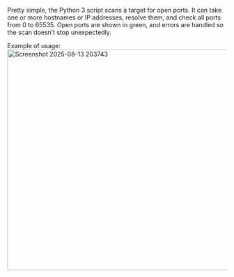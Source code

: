 Pretty simple, the Python 3 script scans a target for open ports. It can take one or more hostnames or IP addresses, resolve them, and check all ports from 0 to 65535. Open ports are shown in green, and errors are handled so the scan doesn’t stop unexpectedly.

Example of usage:
<img width="575" height="506" alt="Screenshot 2025-08-13 203743" src="https://github.com/user-attachments/assets/ba2abd99-304c-45e3-91ff-f54d24774556" />
